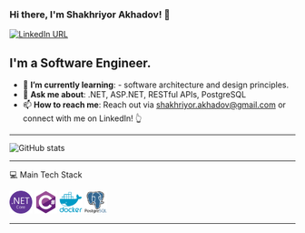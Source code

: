 ### Hi there, I'm Shakhriyor Akhadov! 👋 

[![LinkedIn URL](https://img.shields.io/badge/LinkedIn-Connect-blue?logo=linkedin&style=for-the-badge)](https://shorturl.at/eDFMS)

## **I'm a Software Engineer.**

- 🎯 **I’m currently learning**: - software architecture and design principles.
- 💬 **Ask me about**: .NET, ASP.NET, RESTful APIs, PostgreSQL
- 📫 **How to reach me**: Reach out via shakhriyor.akhadov@gmail.com or connect with me on LinkedIn! 👆

<hr/>

![GitHub stats](https://github-readme-stats.vercel.app/api?username=akhadov&count_private=true&show_icons=true&hide=stars)


<div id="github-stats"></div>

<script>
    fetch('https://api.github.com/users/akhadov/repos')
    .then(response => response.json())
    .then(data => {
        const totalCommits = data.reduce((acc, repo) => acc + repo.stargazers_count, 0);
        document.getElementById('github-stats').innerHTML = `
            <img src="https://github-readme-stats.vercel.app/api?username=akhadov&count_private=true&show_icons=true&hide=stars&custom_title=GitHub%20Stats%20${new Date().getFullYear()}&theme=dark" alt="GitHub stats" />
            <p>Total commits in ${new Date().getFullYear()}: ${totalCommits}</p>
        `;
    })
    .catch(error => console.error('Error fetching GitHub stats:', error));
</script>

---
💻 Main Tech Stack

<img src="https://github.com/devicons/devicon/blob/master/icons/dotnetcore/dotnetcore-original.svg" alt="dotnet logo" width="40" height="40" /> <img src="https://github.com/devicons/devicon/blob/master/icons/csharp/csharp-original.svg" alt="csharp logo" width="40" height="40" /> <img src="https://github.com/devicons/devicon/blob/master/icons/docker/docker-plain-wordmark.svg" alt="csharp logo" width="40" height="40" /> <img src="https://raw.githubusercontent.com/devicons/devicon/master/icons/postgresql/postgresql-original-wordmark.svg" alt="postgresql" width="40" height="40"/>

---
